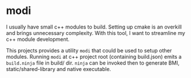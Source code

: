 


# modi


I usually have small c++ modules to build. Setting up cmake is an overkill and 
brings unnecessary complexity. With this tool, I want to streamline my c++ module 
development.

This projects provides a utility `modi` that could be used to setup other modules.
Running `modi` at c++ project root (containing build.json)
emits a `build.ninja` file in build/ dir.
`ninja` can be invoked then to generate BMI, static/shared-library and
native executable.

